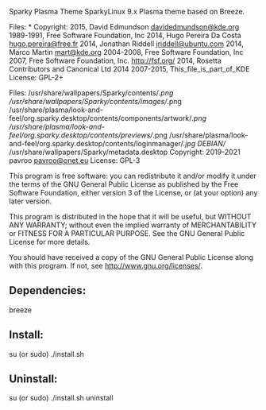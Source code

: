 Sparky Plasma Theme
SparkyLinux 9.x Plasma theme based on Breeze.

Files: *
Copyright: 2015, David Edmundson <davidedmundson@kde.org>
           1989-1991, Free Software Foundation, Inc
           2014, Hugo Pereira Da Costa <hugo.pereira@free.fr>
           2014, Jonathan Riddell <jriddell@ubuntu.com>
           2014, Marco Martin <mart@kde.org>
           2004-2008, Free Software Foundation, Inc
           2007, Free Software Foundation, Inc. <http://fsf.org/>
           2014, Rosetta Contributors and Canonical Ltd 2014
           2007-2015, This_file_is_part_of_KDE
License: GPL-2+

Files:
	/usr/share/wallpapers/Sparky/contents/*.png
	/usr/share/wallpapers/Sparky/contents/images/*.png
	/usr/share/plasma/look-and-feel/org.sparky.desktop/contents/components/artwork/*.png
	/usr/share/plasma/look-and-feel/org.sparky.desktop/contents/previews/*.png
	/usr/share/plasma/look-and-feel/org.sparky.desktop/contents/loginmanager/*.jpg
	DEBIAN/*
       /usr/share/wallpapers/Sparky/metadata.desktop
Copyright: 2019-2021 pavroo <pavroo@onet.eu>
License: GPL-3

This program is free software: you can redistribute it and/or modify
it under the terms of the GNU General Public License as published by
the Free Software Foundation, either version 3 of the License, or
(at your option) any later version.

This program is distributed in the hope that it will be useful,
but WITHOUT ANY WARRANTY; without even the implied warranty of
MERCHANTABILITY or FITNESS FOR A PARTICULAR PURPOSE.  See the
GNU General Public License for more details.

You should have received a copy of the GNU General Public License
along with this program.  If not, see <http://www.gnu.org/licenses/>.

Dependencies:
-------------
breeze

Install:
-------------
su (or sudo) 
./install.sh

Uninstall:
-------------
su (or sudo)
./install.sh uninstall
